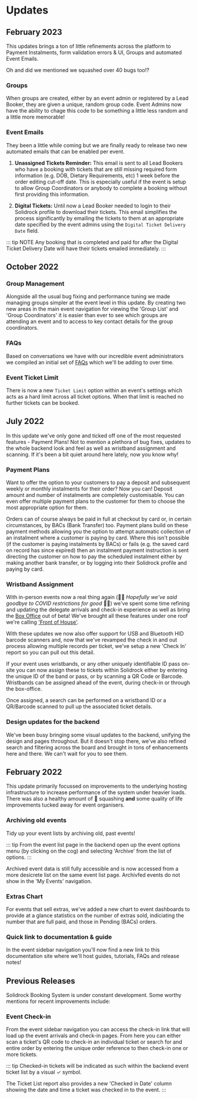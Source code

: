 # Updates

<!---
## May 2023

As Spring rolls into Summer we've got a host of updates rolling out including a major refactor of how groups are managed, improvements to Payment Plans and instalments and some refinements to the booking process UI.

### Groups

With this update, groups have been revamped to remove complexity and head-scratching moments. Say hello to Groups v2.0 now with:

-   **Configuration:** Event admins now configure if and how an event uses groups from the event settings page
-   **Bookings:** When event settings require it, Lead Bookers will now be asked to register or assign a group to their booking as a first step which will automatically assign the chosen group to any tickets or extras then added to their booking.
-   **Forms/Fields:** Group Select fields are a thing of the past! Groups are no longer managed within custom form fields but are now assigned and managed from ticket lists and booking summary tables. You can now finally batch-update tickets and extras to a different group in just a couple of clicks :raised_hands: :tada:
-   **Reports:** The old `Group Tickets` report has been renamed to `Groups` and now includes details of all extras that have been associated to a group as well.
-   **Group Entry Pages:** These now list the tickets and extras assigned to a group. In addition, the page will provide details on all Group Coordinators.

### Payment Plans

Since their launch in Summer 2022, Payment Plans have become increasingly popular. One common request from our event partners has been the ability for events to require a Lead Booker to accept specific payment terms and conditions when using a payment plan, including agreeing to the line of credit offered by the event. These payment-specific terms are recorded and can be viewed on the order page within the backend, similar to order-level terms and conditions.

If an instalment payment fails when paid by card or set for automatic collection, Solidrock will send an email notification to the Lead Booker with a link to pay the instalment. Previously, some users were unsure where to navigate to pay the instalment after logging in to their account. However, now whenever an instalment is overdue, a notification will appear on-screen with a link to pay or update card details to ensure timely payment.

### Booking Process UI

The main booking process a Lead Booker would navigate through has been updated to bring refinements to colours, text sizes and iconography as well as to provide easier access to their account profile, bookings and groups.

The event landing page now includes a table listing the available tickets and prices, meaning people can access and digest this important information without having to register a Solidrock account first.
--->

## February 2023

This updates brings a ton of little refinements across the platform to Payment Instalments, form validation errors & UI, Groups and automated Event Emails.

Oh and did we mentioned we squashed over 40 bugs too!?

### Groups

When groups are created, either by an event admin or registered by a Lead Booker, they are given a unique, random group code. Event Admins now have the ability to chage this code to be something a little less random and a little more memorable!

### Event Emails

They been a little while coming but we are finally ready to release two new automated emails that can be enabled per event.

1. **Unassigned Tickets Reminder:** This email is sent to all Lead Bookers who have a booking with tickets that are still missing required form information (e.g. DOB, Dietary Requirements, etc) 1 week before the order editing cut-off date. This is especially useful if the event is setup to allow Group Coordinators or anybody to complete a booking without first providing this information.

2. **Digital Tickets:** Until now a Lead Booker needed to login to their Solidrock profile to download their tickets. This email simplifies the process significantly by emailing the tickets to them at an appropriate date specified by the event admins using the `Digital Ticket Delivery Date` field.

::: tip NOTE
Any booking that is completed and paid for after the Digital Ticket Delivery Date will have their tickets emailed immediately.
:::

## October 2022

### Group Management

Alongside all the usual bug fixing and performance tuning we made managing groups simpler at the event level in this update. By creating two new areas in the main event navigation for viewing the 'Group List' and 'Group Coordinators' it is easier than ever to see which groups are attending an event and to access to key contact details for the group coordinators.

### FAQs

Based on conversations we have with our incredible event administrators we compiled an initial set of [FAQs](/faqs/) which we'll be adding to over time.

### Event Ticket Limit

There is now a new `Ticket Limit` option within an event's settings which acts as a hard limit across all ticket options. When that limit is reached no further tickets can be booked.

## July 2022

In this update we've only gone and ticked off one of the most requested features - Payment Plans! Not to mention a plethora of bug fixes, updates to the whole backend look and feel as well as wristband assignment and scanning. If it's been a bit quiet around here lately, now you know why!

### Payment Plans

Want to offer the option to your customers to pay a deposit and subsequent weekly or monthly instalments for their order? Now you can! Deposit amount and number of instalments are completely customisable. You can even offer multiple payment plans to the customer for them to choose the most appropriate option for them.

Orders can of course always be paid in full at checkout by card or, in certain circumstances, by BACs (Bank Transfer) too. Payment plans build on these payment methods allowing you the option to attempt automatic collection of an instalment where a customer is paying by card. Where this isn't possible (if the customer is paying instalments by BACs) or fails (e.g. the saved card on record has since expired) then an instalment payment instruction is sent directing the customer on how to pay the scheduled instalment either by making another bank transfer, or by logging into their Solidrock profile and paying by card.

### Wristband Assignment

With in-person events now a real thing again (🙏🏻 _Hopefully we've said goodbye to COVID restrictions for good_ 🙏🏻) we've spent some time refining and updating the delegate arrivals and check-in experience as well as bring the [Box Office](/guide/front-of-house/box-office) out of beta! We've brought all these features under one roof we're calling ['Front of House'](/guide/front-of-house/).

With these updates we now also offer support for USB and Bluetooth HID barcode scanners and, now that we've revamped the check in and out process allowing multiple records per ticket, we've setup a new 'Check In' report so you can pull out this detail.

If your event uses wristbands, or any other uniquely identifiable ID pass on-site you can now assign these to tickets within Solidrock either by entering the unique ID of the band or pass, or by scanning a QR Code or Barcode. Wristbands can be assigned ahead of the event, during check-in or through the box-office.

Once assigned, a search can be performed on a wristband ID or a QR/Barcode scanned to pull up the associated ticket details.

### Design updates for the backend

We've been busy bringing some visual updates to the backend, unifying the design and pages throughout. But it doesn't stop there, we've also refined search and filtering across the board and brought in tons of enhancements here and there. We can't wait for you to see them.

## February 2022

This update primarily focussed on improvements to the underlying hosting infrastructure to increase performance of the system under heavier loads. There was also a healthy amount of 🐛 squashing **and** some quality of life improvements tucked away for event organisers.

### Archiving old events

Tidy up your event lists by archiving old, past events!

::: tip
From the event list page in the backend open up the event options menu (by clicking on the cog) and selecting 'Archive' from the list of options.
:::

Archived event data is still fully accessible and is now accessed from a more desicrete list on the same event list page. Archivfed events do not show in the 'My Events' navigation.

### Extras Chart

For events that sell extras, we've added a new chart to event dashboards to provide at a glance statistics on the number of extras sold, indiciating the number that are full paid, and those in Pending (BACs) orders.

### Quick link to documentation & guide

In the event sidebar navigation you'll now find a new link to this documentation site where we'll host guides, tutorials, FAQs and release notes!

## Previous Releases

Solidrock Booking System is under constant development. Some worthy mentions for recent improvements include:

### Event Check-in

From the event sidebar navigation you can access the check-in link that will load up the event arrivals and check-in pages. From here you can either scan a ticket's QR code to check-in an individual ticket or search for and entire order by entering the unique order reference to then check-in one or more tickets.

::: tip
Checked-in tickets will be indicated as such within the backend event ticket list by a visual &check; symbol.

The Ticket List report also provides a new 'Checked in Date' column showing the date and time a ticket was checked in to the event.
:::
